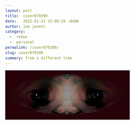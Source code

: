 ```yaml
---
layout: post
title:  cover070399
date:   2022-01-22 15:09:29 -0400
author: joe jenett
category:
  -  redux
  -  personal
permalink: /cover070399/
slug: cover070399
summary: from a different time
---
```

<img src="/images/070399.jpg" width="400" alt="" />

<a href="https://brid.gy/publish/twitter"></a>
<data class="p-bridgy-omit-link" value="false"></data>